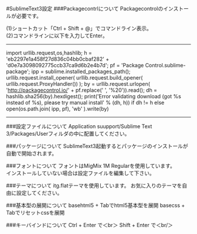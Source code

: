 #SublimeText3設定
###Packagecontrlについて
Packagecontrolのインストールが必要です。

(1)ショートカット「Ctrl + Shift + @」でコマンドライン表示。  
(2)コマンドラインに以下を入力してEnter。

***

import urllib.request,os,hashlib; h = 'eb2297e1a458f27d836c04bb0cbaf282' + 'd0e7a3098092775ccb37ca9d6b2e4b7d'; pf = 'Package Control.sublime-package'; ipp = sublime.installed_packages_path(); urllib.request.install_opener( urllib.request.build_opener( urllib.request.ProxyHandler()) ); by = urllib.request.urlopen( 'http://packagecontrol.io/' + pf.replace(' ', '%20')).read(); dh = hashlib.sha256(by).hexdigest(); print('Error validating download (got %s instead of %s), please try manual install' % (dh, h)) if dh != h else open(os.path.join( ipp, pf), 'wb' ).write(by)

***

###設定ファイルについて
Application suupport/Sublime Text 3/Packages/Userフィルダの中に配置してください。

###パッケージについて
SublimeText3起動するとパッケージのインストールが自動で開始されます。

###フォントについて
フォントはMigMix 1M Regularを使用しています。  
インストールしていない場合は設定ファイルを編集して下さい。

###テーマについて
itg.flatテーマを使用しています。
お気に入りのテーマを自由に設定してください。

###基本型の展開について
basehtml5 + Tabでhtml5基本型を展開
basecss + Tabでリセットcssを展開

###キーバインドについて
Ctrl + Enter で＜br＞
Shift + Enter で＜br/＞




